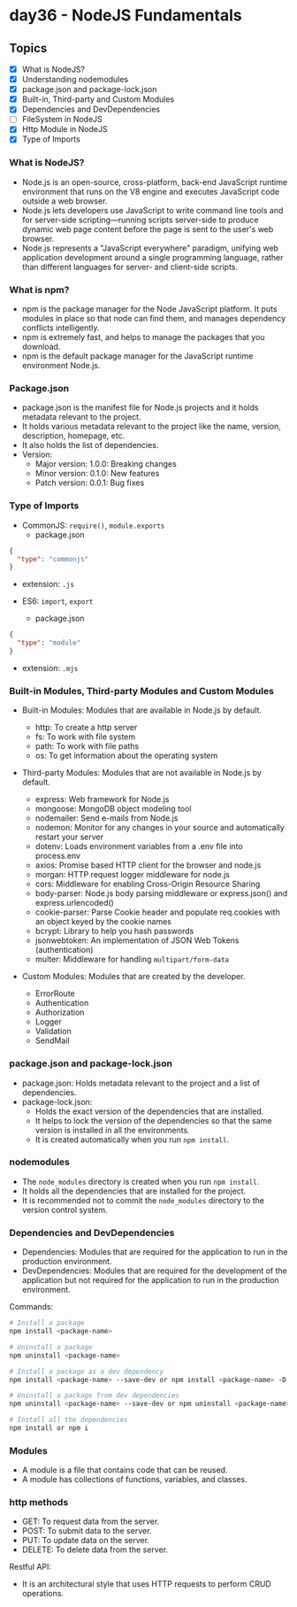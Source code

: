 # day36 - NodeJS Fundamentals

## Topics

- [x] What is NodeJS?
- [x] Understanding nodemodules
- [x] package.json and package-lock.json
- [x] Built-in, Third-party and Custom Modules
- [x] Dependencies and DevDependencies
- [ ] FileSystem in NodeJS
- [x] Http Module in NodeJS
- [x] Type of Imports

### What is NodeJS?

- Node.js is an open-source, cross-platform, back-end JavaScript runtime environment that runs on the V8 engine and executes JavaScript code outside a web browser.
- Node.js lets developers use JavaScript to write command line tools and for server-side scripting—running scripts server-side to produce dynamic web page content before the page is sent to the user's web browser.
- Node.js represents a "JavaScript everywhere" paradigm, unifying web application development around a single programming language, rather than different languages for server- and client-side scripts.

### What is npm?

- npm is the package manager for the Node JavaScript platform. It puts modules in place so that node can find them, and manages dependency conflicts intelligently.
- npm is extremely fast, and helps to manage the packages that you download.
- npm is the default package manager for the JavaScript runtime environment Node.js.

### Package.json

- package.json is the manifest file for Node.js projects and it holds metadata relevant to the project.
- It holds various metadata relevant to the project like the name, version, description, homepage, etc.
- It also holds the list of dependencies.
- Version:
  - Major version: 1.0.0: Breaking changes
  - Minor version: 0.1.0: New features
  - Patch version: 0.0.1: Bug fixes

### Type of Imports

- CommonJS: `require()`, `module.exports`
  - package.json

```json
{
  "type": "commonjs"
}
```

- extension: `.js`

- ES6: `import`, `export`
  - package.json

```json
{
  "type": "module"
}
```

- extension: `.mjs`

### Built-in Modules, Third-party Modules and Custom Modules

- Built-in Modules: Modules that are available in Node.js by default.

  - http: To create a http server
  - fs: To work with file system
  - path: To work with file paths
  - os: To get information about the operating system

- Third-party Modules: Modules that are not available in Node.js by default.

  - express: Web framework for Node.js
  - mongoose: MongoDB object modeling tool
  - nodemailer: Send e-mails from Node.js
  - nodemon: Monitor for any changes in your source and automatically restart your server
  - dotenv: Loads environment variables from a .env file into process.env
  - axios: Promise based HTTP client for the browser and node.js
  - morgan: HTTP request logger middleware for node.js
  - cors: Middleware for enabling Cross-Origin Resource Sharing
  - body-parser: Node.js body parsing middleware or express.json() and express.urlencoded()
  - cookie-parser: Parse Cookie header and populate req.cookies with an object keyed by the cookie names
  - bcrypt: Library to help you hash passwords
  - jsonwebtoken: An implementation of JSON Web Tokens (authentication)
  - multer: Middleware for handling `multipart/form-data`

- Custom Modules: Modules that are created by the developer.
  - ErrorRoute
  - Authentication
  - Authorization
  - Logger
  - Validation
  - SendMail

### package.json and package-lock.json

- package.json: Holds metadata relevant to the project and a list of dependencies.
- package-lock.json:
  - Holds the exact version of the dependencies that are installed.
  - It helps to lock the version of the dependencies so that the same version is installed in all the environments.
  - It is created automatically when you run `npm install`.

### nodemodules

- The `node_modules` directory is created when you run `npm install`.
- It holds all the dependencies that are installed for the project.
- It is recommended not to commit the `node_modules` directory to the version control system.

### Dependencies and DevDependencies

- Dependencies: Modules that are required for the application to run in the production environment.
- DevDependencies: Modules that are required for the development of the application but not required for the application to run in the production environment.

Commands:

```bash
# Install a package
npm install <package-name>

# Uninstall a package
npm uninstall <package-name>

# Install a package as a dev dependency
npm install <package-name> --save-dev or npm install <package-name> -D

# Uninstall a package from dev dependencies
npm uninstall <package-name> --save-dev or npm uninstall <package-name> -D

# Install all the dependencies
npm install or npm i
```

### Modules

- A module is a file that contains code that can be reused.
- A module has collections of functions, variables, and classes.

### http methods

- GET: To request data from the server.
- POST: To submit data to the server.
- PUT: To update data on the server.
- DELETE: To delete data from the server.

Restful API:

- It is an architectural style that uses HTTP requests to perform CRUD operations.